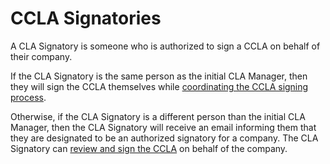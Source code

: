 # CCLA Signatories

A CLA Signatory is someone who is authorized to sign a CCLA on behalf of their company.

If the CLA Signatory is the same person as the initial CLA Manager, then they will sign the CCLA themselves while [coordinating the CCLA signing process](https://github.com/communitybridge/docs/tree/f3a4dfdd6f9845ac96d41cd1b8878b1e12f70c92/easycla/corporate-cla-signatories/corporate-cla-managers/coordinate-signing-ccla.md).

Otherwise, if the CLA Signatory is a different person than the initial CLA Manager, then the CLA Signatory will receive an email informing them that they are designated to be an authorized signatory for a company. The CLA Signatory can [review and sign the CCLA](review-and-sign-a-corporate-cla-by-request.md) on behalf of the company.

